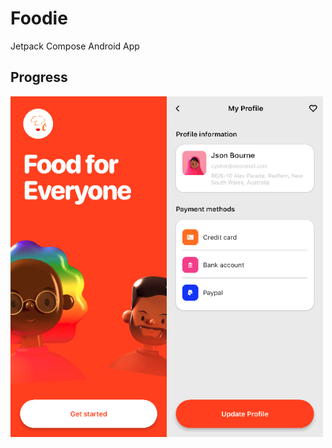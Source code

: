 # Foodie

Jetpack Compose Android App

## Progress
<div style="display: flex; flex-direction: row;">  
<img src="https://github.com/pratikmhatre/Foodie/blob/main/progress/WelcomeScreen.png" alt="Sample Image" width="250"/>
<img src="https://github.com/pratikmhatre/Foodie/blob/main/progress/ProfileScreen.png" alt="Sample Image" width="250"/>
